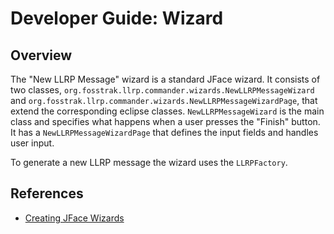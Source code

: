 # Developer Guide: Wizard #

## Overview ##

The "New LLRP Message" wizard is a standard JFace wizard. It consists of two classes, `org.fosstrak.llrp.commander.wizards.NewLLRPMessageWizard` and `org.fosstrak.llrp.commander.wizards.NewLLRPMessageWizardPage`, that extend the corresponding eclipse classes. `NewLLRPMessageWizard` is the main class and specifies what happens when a user presses the "Finish" button. It has a `NewLLRPMessageWizardPage` that defines the input fields and handles user input.

To generate a new LLRP message the wizard uses the `LLRPFactory`.

## References ##

  * [Creating JFace Wizards](http://www.eclipse.org/articles/article.php?file=Article-JFaceWizards/index.html)
